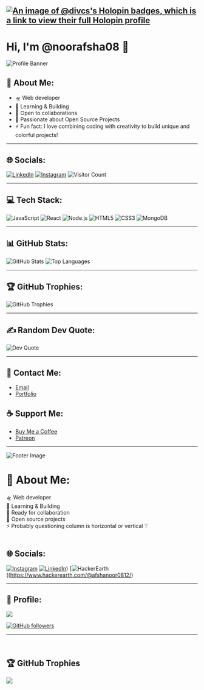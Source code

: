 <br>

## [![An image of @divcs's Holopin badges, which is a link to view their full Holopin profile](https://holopin.me/noorafsha08)](https://holopin.io/@noorafsha08)

# Hi, I'm @noorafsha08 👋

![Profile Banner](https://your-banner-url.com/banner.png)

## 💫 About Me:
- 🛸 Web developer  
- 💬 Learning & Building  
- 🤝 Open to collaborations  
- 📂 Passionate about Open Source Projects  
- ⚡ Fun fact: I love combining coding with creativity to build unique and colorful projects!

---

## 🌐 Socials:
[![LinkedIn](https://img.shields.io/badge/-LinkedIn-blue?logo=LinkedIn&logoColor=white)](https://www.linkedin.com/in/noor-afsha-06612a216/) 
[![Instagram](https://img.shields.io/badge/-Instagram-pink?logo=Instagram&logoColor=white)](https://instagram.com/n00r_2110/profilecard/?igsh=NW1vcmF6YjZnYTRh)
![Visitor Count](https://komarev.com/ghpvc/?username=noorafsha08&color=blue)

---

## 💻 Tech Stack:
![JavaScript](https://img.shields.io/badge/JavaScript-F7DF1E?style=flat-square&logo=javascript&logoColor=black)
![React](https://img.shields.io/badge/React-61DAFB?style=flat-square&logo=react&logoColor=black)
![Node.js](https://img.shields.io/badge/Node.js-339933?style=flat-square&logo=node.js&logoColor=white)
![HTML5](https://img.shields.io/badge/HTML5-E34F26?style=flat-square&logo=html5&logoColor=white)
![CSS3](https://img.shields.io/badge/CSS3-1572B6?style=flat-square&logo=css3&logoColor=white)
![MongoDB](https://img.shields.io/badge/MongoDB-4EA94B?style=flat-square&logo=mongodb&logoColor=white)

---

## 📊 GitHub Stats:
![GitHub Stats](https://github-readme-stats.vercel.app/api?username=noorafsha08&show_icons=true&theme=radical)
![Top Languages](https://github-readme-stats.vercel.app/api/top-langs/?username=noorafsha08&layout=compact&theme=radical)

---

## 🏆 GitHub Trophies:
![GitHub Trophies](https://github-profile-trophy.vercel.app/?username=noorafsha08&theme=radical)

---

## ✍️ Random Dev Quote:
![Dev Quote](https://quotes-github-readme.vercel.app/api?type=horizontal&theme=radical)

---

## 📧 Contact Me:
- [Email](mailto:your-email@example.com)
- [Portfolio](https://your-portfolio-url.com)

## ☕ Support Me:
- [Buy Me a Coffee](https://www.buymeacoffee.com/yourprofile)
- [Patreon](https://www.patreon.com/yourprofile)

---

![Footer Image](https://your-footer-image-url.com/footer.png)

# 💫 About Me:

🛸 Web developer<br>💬 Learning & Building<br>🤝 Ready for collaboration<br>📂 Open source projects<br>⚡ Probably questioning column is horizontal or vertical ❔<br><br>

## 🌐 Socials:

[![Instagram](https://img.shields.io/badge/Instagram-%23E4405F.svg?logo=Instagram&logoColor=white)](https://instagram.com/@n00r_2110_) [![LinkedIn](https://img.shields.io/badge/LinkedIn-%230077B5.svg?logo=linkedin&logoColor=white)](https://www.linkedin.com/in/noor-afsha-06612a216/)) [![HackerEarth](https://img.shields.io/badge/HackerEarth-000000?style=for-the-badge&logo=codepen&logoColor=white)((https://www.hackerearth.com/@afshanoor0812/)

---

## 🙋 Profile:

<p align="left">
  
[![](https://visitcount.itsvg.in/api?id=divcs&icon=0&color=11)](https://visitcount.itsvg.in)


  <a href="https://github.com/noorafsha08?tab=followers">
    <img alt="GitHub followers" src="https://img.shields.io/github/followers/divcs?color=yellow&logo=github">
  </a>
</p>

---

<br>

## 🏆 GitHub Trophies

![](https://github-profile-trophy.vercel.app/?username=divcs&theme=darkhub&no-frame=false&no-bg=false&margin-w=4)

